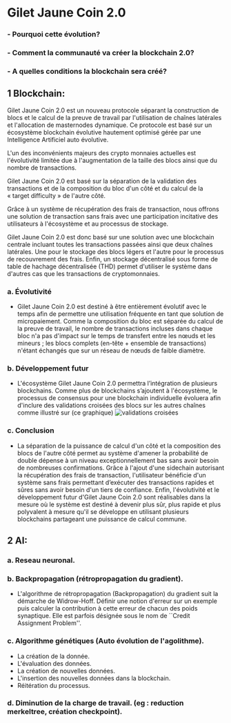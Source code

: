 # Gilet Jaune Coin 2.0

 ### - Pourquoi cette évolution?

 ### - Comment la communauté va créer la blockchain 2.0?
 
 ### - A quelles conditions la blockchain sera créé? 

## 1 Blockchain:

Gilet Jaune Coin 2.0 est un nouveau protocole séparant la construction de blocs et le calcul de la preuve de travail par l'utilisation de chaînes latérales et l'allocation de masternodes dynamique. Ce protocole est basé sur un écosystème blockchain évolutive hautement optimisé gérée par une Intelligence Artificiel auto évolutive.

L'un des inconvénients majeurs des crypto monnaies actuelles est l'évolutivité limitée due à l'augmentation de la taille des blocs ainsi que du nombre de transactions.

Gilet Jaune Coin 2.0 est basé sur la séparation de la validation des transactions et de la composition du bloc d'un côté et du calcul de la « target difficulty » de l'autre côté.

Grâce à un système de récupération des frais de transaction, nous offrons une solution de transaction sans frais avec une participation incitative des utilisateurs à l'écosystème et au processus de stockage.

Gilet Jaune Coin 2.0 est donc basé sur une solution avec une blockchain centrale incluant toutes les transactions passées ainsi que deux chaînes latérales. Une pour le stockage des blocs légers et l'autre pour le processus de recouvrement des frais. Enfin, un stockage décentralisé sous forme de table de hachage décentralisée (THD) permet d'utiliser le système dans d'autres cas que les transactions de cryptomonnaies.

 ### a. Évolutivité
 
 - Gilet Jaune Coin 2.0 est destiné à être entièrement évolutif avec le temps afin de permettre une utilisation fréquente en tant que solution de micropaiement. Comme la composition du bloc est séparée du calcul de la preuve de travail, le nombre de transactions incluses dans chaque bloc n'a pas d'impact sur le temps de transfert entre les nœuds et les mineurs ; les blocs complets (en-tête + ensemble de transactions) n'étant échangés que sur un réseau de nœuds de faible diamètre.

### b. Développement futur

- L'écosystème Gilet Jaune Coin 2.0 permettra l’intégration de plusieurs blockchains. Comme plus
de blockchains s’ajoutent à l'écosystème, le processus de consensus pour une blockchain individuelle évoluera afin d'inclure des validations croisées des blocs sur les autres chaînes comme illustré sur (ce graphique)
![validations croisées](images/shema1.png)

### c. Conclusion

- La séparation de la puissance de calcul d'un côté et la composition des blocs de l'autre côté permet au système d'amener la probabilité de double dépense à un niveau exceptionnellement bas sans avoir besoin de nombreuses confirmations. Grâce à l'ajout d'une sidechain autorisant la récupération des frais de transaction, l'utilisateur bénéficie d'un système sans frais permettant d’exécuter des transactions rapides et sûres sans avoir besoin d'un tiers de confiance. Enfin, l'évolutivité et le développement futur d'Gilet Jaune Coin 2.0 sont réalisables dans la mesure où le système est destiné à devenir plus sûr, plus rapide et plus polyvalent à mesure qu'il se développe en utilisant plusieurs blockchains partageant une puissance de calcul commune.

 ## 2 AI:
 
### a. Reseau neuronal.
 
### b. Backpropagation (rétropropagation du gradient).
  - L'algorithme de rétropropagation (Backpropagation) du gradient suit la démarche de Widrow-Hoff. Définir une notion d'erreur sur un exemple puis calculer la contribution à cette erreur de chacun des poids synaptique. Elle est parfois désignée sous le nom de ``Credit Assignment Problem''. 
 
### c. Algorithme génétiques (Auto évolution de l'agolithme).
  - La création de la donnée.
  - L'évaluation des données.
  - La création de nouvelles données.
  - L'insertion des nouvelles données dans la blockchain.
  - Réitération du processus.
 
### d. Diminution de la charge de travail. (eg : reduction merkeltree, création checkpoint).






